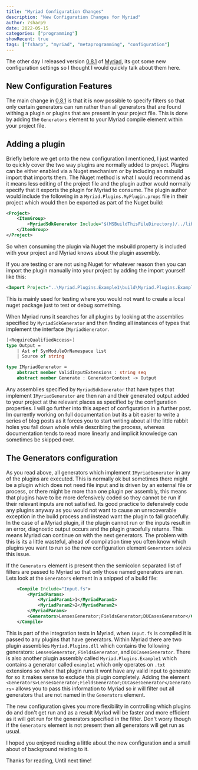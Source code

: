 ```yaml
---
title: "Myriad Configuration Changes"
description: "New Configuration Changes for Myriad"
author: 7sharp9
date: 2022-05-15
categories: ["programming"]
showRecent: true
tags: ["fsharp", "myriad", "metaprogramming", "configuration"]
---
```

The other day I released version [0.8.1][1] of [Myriad][2], its got some new configuration settings so I thought I would quickly talk about them here.  <!--more-->

## New Configuration Features  
The main change in [0.8.1][1] is that it is now possible to specify filters so that only certain generators can run rather than all generators that are found withing a plugin or plugins that are present in your project file.  This is done by adding the `Generators` element to your Myriad compile element within your project file.  

## Adding a plugin  

Briefly before we get onto the new configuration I mentioned, I just wanted to quickly cover the two way plugins are normally added to project.  Plugins can be either enabled via a Nuget mechanism or by including an msbuild import that imports them.  The Nuget method is what I would recommend as it means less editing of the project file and the plugin author would normally  specify that it exports the plugin for Myriad to consume.  The plugin author would include the following in a `Myriad.Plugins.MyPlugin.props` file in their project which would then be exported as part of the Nuget build:

```xml
<Project>
    <ItemGroup>
        <MyriadSdkGenerator Include="$(MSBuildThisFileDirectory)/../lib/net6.0/Myriad.Plugins.MyPlugin.dll" />
    </ItemGroup>
</Project>
```

So when consuming the plugin via Nuget the msbuild property is included with your project and Myriad knows about the plugin assembly.

If you are testing or are not using Nuget for whatever reason then you can import the plugin manually into your project by adding the import yourself like this:

```xml
<Import Project="..\Myriad.Plugins.Example1\build\Myriad.Plugins.Example1.InTest.props" />
```

This is mainly used for testing where you would not want to create a local nuget package just to test or debug something.  

When Myriad runs it searches for all plugins by looking at the assemblies specified by `MyriadSdkGenerator` and then finding all instances of types that implement the interface `IMyriadGenerator`.  

```fsharp
[<RequireQualifiedAccess>]
type Output =
    | Ast of SynModuleOrNamespace list
    | Source of string

type IMyriadGenerator =
    abstract member ValidInputExtensions : string seq
    abstract member Generate : GeneratorContext -> Output
```

Any assemblies specified by `MyriadSdkGenerator` that have types that implement `IMyriadGenerator` are then ran and their generated output added to your project at the relevant places as specified by the configuration properties.  I will go further into this aspect of configuration in a further post.  Im currently working on full documentation but its a bit easier to write a series of blog posts as it forces you to start writing about all the little rabbit holes you fall down whole while describing the process, whereas documentation tends to read more linearly and implicit knowledge can sometimes be skipped over.  

## The Generators configuration

As you read above, all generators which implement `IMyriadGenerator` in any of the plugins are executed.  This is normally ok but sometimes there might be a plugin which does not need file input and is driven by an external file or process, or there might be more than one plugin per assembly, this means that plugins have to be more defensively coded so they cannot be run if their relevant inputs are not satisfied.  Its good practice to defensively code any plugins anyway as you would not want to cause an unrecoverable exception in the build process and instead want the plugin to fail gracefully.  In the case of a Myriad plugin, if the plugin cannot run or the inputs result in an error, diagnostic output occurs and the plugin gracefully returns.  This means Myriad can continue on with the next generators.  The problem with this is its a little wasteful, ahead of compilation time you often know which plugins you want to run so the new configuration element `Generators` solves this issue.

If the `Generators` element is present then the semicolon separated list of filters are passed to Myriad so that only those named generators are ran.  Lets look at the `Generators` element in a snipped of a build file:


```xml
    <Compile Include="Input.fs">
        <MyriadParams>
            <MyriadParam1>1</MyriadParam1>
            <MyriadParam2>2</MyriadParam2>
        </MyriadParams>
        <Generators>LensesGenerator;FieldsGenerator;DUCasesGenerator</Generators>
    </Compile>
```

This is part of the integration tests in Myriad, when `Input.fs` is compiled it is passed to any plugins that have generators.   Within Myriad there are two plugin assemblies `Myriad.Plugins.dll` which contains the following generators: `LensesGenerator`, `FieldsGenerator`, and `DUCasesGenerator`.  There is also another plugin assembly called `Myriad.Plugins.Example1` which contains a generator called `example1` which only operates on `.txt` extensions so when that plugin runs it wont have any valid input to generate for so it makes sense to exclude this plugin completely.  Adding the element `<Generators>LensesGenerator;FieldsGenerator;DUCasesGenerator</Generators>` allows you to pass this information to Myriad so ir will filter out all generators that are not named in the `Generators` element.  

The new configuration gives you more flexibility in controlling which plugins do and don't get run and as a result Myriad will be faster and more efficient as it will get run for the generators specified in the filter.  Don't worry though if the `Generators` element is not present then all generators will get run as usual.

I hoped you enjoyed reading a little about the new configuration and a small about of background relating to it.

Thanks for reading, Until next time!


[1]: https://www.nuget.org/packages/myriad
[2]: https://github.com/MoiraeSoftware/myriad
